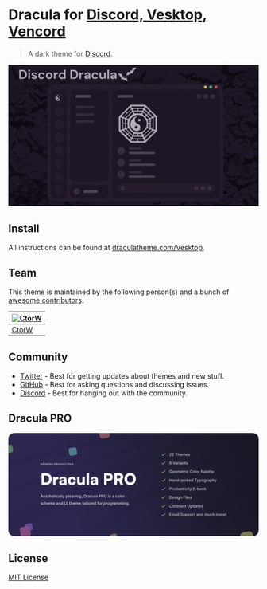 # Dracula for [Discord, Vesktop, Vencord](https://discord.com)

> A dark theme for [Discord](https://discord.com).

![Screenshot](./screenshot.png)

## Install

All instructions can be found at [draculatheme.com/Vesktop](https://draculatheme.com/Vesktop).

## Team

This theme is maintained by the following person(s) and a bunch of [awesome contributors](https://github.com/dracula/discord/graphs/contributors).

| [![CtorW](https://avatars.githubusercontent.com/u/129820204?v=4&s=100)](https://github.com/CtorW) |
| ---------------------------------------------------------------------------------------- | 
| [CtorW](https://github.com/CtorW)                                               | 
## Community

- [Twitter](https://twitter.com/draculatheme) - Best for getting updates about themes and new stuff.
- [GitHub](https://github.com/dracula/dracula-theme/discussions) - Best for asking questions and discussing issues.
- [Discord](https://draculatheme.com/discord-invite) - Best for hanging out with the community.

## Dracula PRO

[![Dracula PRO](./.github/dracula-pro.png)](https://draculatheme.com/pro)

## License

[MIT License](./LICENSE)
